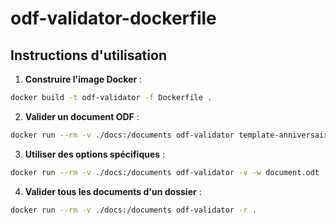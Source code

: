 # odf-validator-dockerfile

## Instructions d'utilisation

1. **Construire l'image Docker** :
```bash
docker build -t odf-validator -f Dockerfile .
```

2. **Valider un document ODF** :
```bash
docker run --rm -v ./docs:/documents odf-validator template-anniversaire.odt
```

3. **Utiliser des options spécifiques** :
```bash
docker run --rm -v ./docs:/documents odf-validator -v -w document.odt
```

4. **Valider tous les documents d'un dossier** :
```bash
docker run --rm -v ./docs:/documents odf-validator -r .
```
